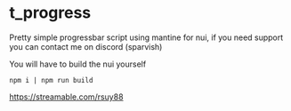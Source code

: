 # t_progress
Pretty simple progressbar script using mantine for nui, if you need support you can contact me on discord (sparvish)

You will have to build the nui yourself

```
npm i | npm run build
```

https://streamable.com/rsuy88
